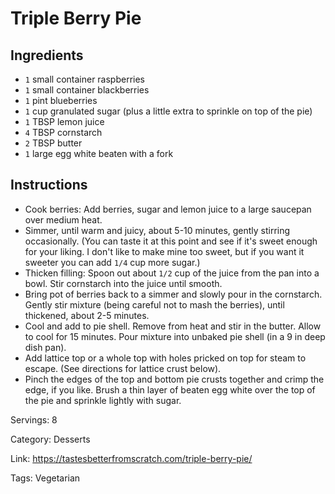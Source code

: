 # Triple Berry Pie

## Ingredients

- `1` small container raspberries
- `1` small container blackberries
- `1` pint blueberries
- `1` cup granulated sugar (plus a little extra to sprinkle on top of the pie)
- `1` TBSP lemon juice
- `4` TBSP cornstarch
- `2` TBSP butter
- `1` large egg white beaten with a fork

## Instructions

- Cook berries: Add berries, sugar and lemon juice to a large saucepan over medium heat.
- Simmer, until warm and juicy, about 5-10 minutes, gently stirring occasionally. (You can taste it at this point and see if it's sweet enough for your liking. I don't like to make mine too sweet, but if you want it sweeter you can add `1/4` cup more sugar.)
- Thicken filling: Spoon out about `1/2` cup of the juice from the pan into a bowl. Stir cornstarch into the juice until smooth.
- Bring pot of berries back to a simmer and slowly pour in the cornstarch. Gently stir mixture (being careful not to mash the berries), until thickened, about 2-5 minutes.
- Cool and add to pie shell. Remove from heat and stir in the butter. Allow to cool for 15 minutes. Pour mixture into unbaked pie shell (in a 9 in deep dish pan).
- Add lattice top or a whole top with holes pricked on top for steam to escape. (See directions for lattice crust below).
- Pinch the edges of the top and bottom pie crusts together and crimp the edge, if you like. Brush a thin layer of beaten egg white over the top of the pie and sprinkle lightly with sugar.

Servings: 8

Category: Desserts

Link: https://tastesbetterfromscratch.com/triple-berry-pie/

Tags: Vegetarian

